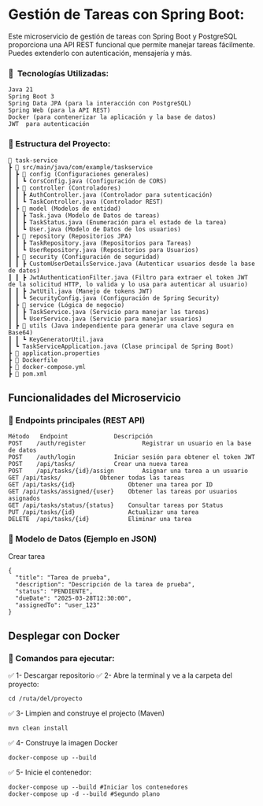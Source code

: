# Gestión de Tareas con Spring Boot:
Este microservicio de gestión de tareas con Spring Boot y PostgreSQL proporciona una API REST funcional que permite manejar tareas fácilmente. Puedes extenderlo con autenticación, mensajería y más.

### 📌 ️ Tecnologías Utilizadas:
```
Java 21
Spring Boot 3
Spring Data JPA (para la interacción con PostgreSQL)
Spring Web (para la API REST)
Docker (para contenerizar la aplicación y la base de datos)
JWT  para autenticación
```

### 📌 Estructura del Proyecto:
```
📂 task-service
┣ 📂 src/main/java/com/example/taskservice
┃ ┣ 📂 config (Configuraciones generales)
┃ ┃ ┗ CorsConfig.java (Configuración de CORS)
┃ ┣ 📂 controller (Controladores)
┃ ┃ ┣ AuthController.java (Controlador para sutenticación)
┃ ┃ ┗ TaskController.java (Controlador REST)
┃ ┣ 📂 model (Modelos de entidad)
┃ ┃ ┣ Task.java (Modelo de Datos de tareas)
┃ ┃ ┣ TaskStatus.java (Enumeración para el estado de la tarea)
┃ ┃ ┗ User.java (Modelo de Datos de los usuarios)
┃ ┣ 📂 repository (Repositorios JPA)
┃ ┃ ┣ TaskRepository.java (Repositorios para Tareas)
┃ ┃ ┗ UserRepository.java (Repositorios para Usuarios)
┃ ┣ 📂 security (Configuración de seguridad)
┃ ┃ ┣ CustomUserDetailsService.java (Autenticar usuarios desde la base de datos)
┃ ┃ ┣ JwtAuthenticationFilter.java (Filtro para extraer el token JWT de la solicitud HTTP, lo valida y lo usa para autenticar al usuario)
┃ ┃ ┣ JwtUtil.java (Manejo de tokens JWT)
┃ ┃ ┗ SecurityConfig.java (Configuración de Spring Security)
┃ ┣ 📂 service (Lógica de negocio)
┃ ┃ ┣ TaskService.java (Servicio para manejar las tareas)
┃ ┃ ┗ UserService.java (Servicio para manejar usuarios)
┃ ┣ 📂 utils (Java independiente para generar una clave segura en Base64)
┃ ┃ ┗ KeyGeneratorUtil.java
┃ ┗ TaskServiceApplication.java (Clase principal de Spring Boot)
┣ 📄 application.properties
┣ 📄 Dockerfile
┣ 📄 docker-compose.yml
┣ 📄 pom.xml
```

## Funcionalidades del Microservicio
### 📌 Endpoints principales (REST API)
```
Método	 Endpoint		      Descripción
POST	/auth/register	              Registrar un usuario en la base de datos
POST	/auth/login		      Iniciar sesión para obtener el token JWT
POST	/api/tasks/		      Crear una nueva tarea
POST	/api/tasks/{id}/assign	      Asignar una tarea a un usuario
GET	/api/tasks/		      Obtener todas las tareas
GET	/api/tasks/{id}	              Obtener una tarea por ID
GET	/api/tasks/assigned/{user}    Obtener las tareas por usuarios asignados
GET	/api/tasks/status/{status}    Consultar tareas por Status
PUT	/api/tasks/{id}	              Actualizar una tarea
DELETE	/api/tasks/{id}		      Eliminar una tarea
```
### 📌 Modelo de Datos (Ejemplo en JSON)
Crear tarea
```
{
  "title": "Tarea de prueba",
  "description": "Descripción de la tarea de prueba",
  "status": "PENDIENTE",
  "dueDate": "2025-03-28T12:30:00",
  "assignedTo": "user_123"
}
```
## Desplegar con Docker
### 📌 Comandos para ejecutar:
✅ 1- Descargar repositorio
✅ 2- Abre la terminal y ve a la carpeta del proyecto:
```
cd /ruta/del/proyecto
```
✅ 3- Limpien and construye el projecto (Maven)
```
mvn clean install
```
✅ 4- Construye la imagen Docker
```
docker-compose up --build
```
✅ 5- Inicie el contenedor:
```
docker-compose up --build #Iniciar los contenedores
docker-compose up -d --build #Segundo plano
```
